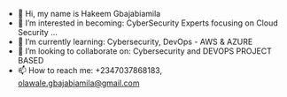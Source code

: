 - 👋 Hi, my name is Hakeem Gbajabiamila
- 👀 I’m interested in becoming: CyberSecurity Experts focusing on Cloud Security ...
- 🌱 I’m currently learning: Cybersecurity, DevOps - AWS & AZURE
- 💞️ I’m looking to collaborate on: Cybersecurity and DEVOPS PROJECT BASED 
- 📫 How to reach me: +2347037868183, olawale.gbajabiamila@gmail.com

<!---
Haolag/Haolag is a ✨ special ✨ repository because its `README.md` (this file) appears on your GitHub profile.
You can click the Preview link to take a look at your changes.
--->
